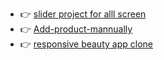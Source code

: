 ﻿
- 👉 [slider project for alll screen ](https://slider-project11.netlify.app/)</br>
- 👉 [Add-product-mannually](https://add-product12.netlify.app/)</br>
- 👉 [responsive beauty app clone ](https://venerable-stardust-0f4b7e.netlify.app/)
